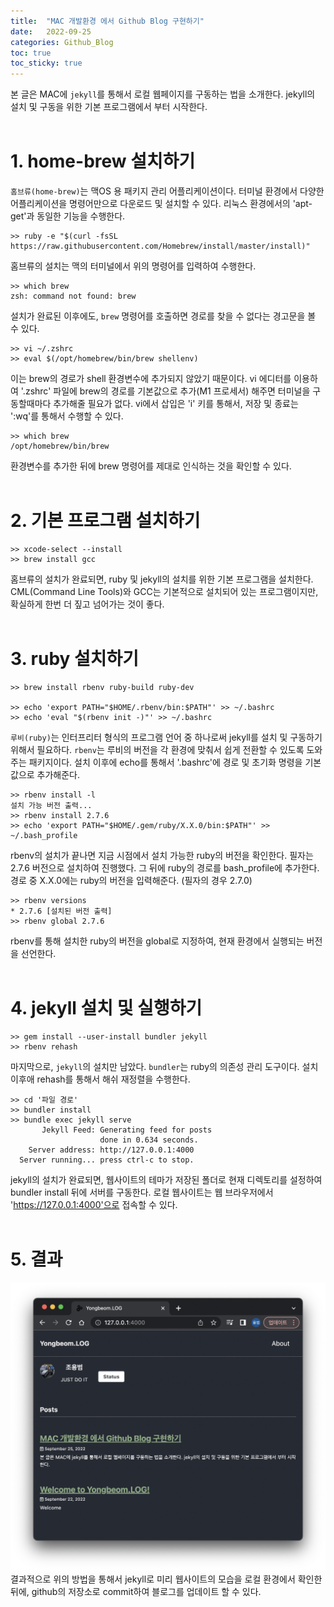 ```yaml
---
title:  "MAC 개발환경 에서 Github Blog 구현하기"
date:   2022-09-25
categories: Github_Blog
toc: true
toc_sticky: true
---
```


본 글은 MAC에 `jekyll`를 통해서 로컬 웹페이지를 구동하는 법을 소개한다. jekyll의 설치 및 구동을 위한 기본 프로그램에서 부터 시작한다.
<br><br>

# 1. home-brew 설치하기

`홈브류(home-brew)`는 맥OS 용 패키지 관리 어플리케이션이다. 터미널 환경에서 다양한 어플리케이션을 명령어만으로 다운로드 및 설치할 수 있다. 리눅스 환경에서의 'apt-get'과 동일한 기능을 수행한다.
```
>> ruby -e "$(curl -fsSL https://raw.githubusercontent.com/Homebrew/install/master/install)"
```
홈브류의 설치는 맥의 터미널에서 위의 명령어를 입력하여 수행한다.

```
>> which brew
zsh: command not found: brew
```
설치가 완료된 이후에도, `brew` 명령어를 호출하면 경로를 찾을 수 없다는 경고문을 볼 수 있다.


```
>> vi ~/.zshrc
>> eval $(/opt/homebrew/bin/brew shellenv)
```
이는 brew의 경로가 shell 환경변수에 추가되지 않았기 때문이다. vi 에디터를 이용하여 '.zshrc' 파일에 brew의 경로를 기본값으로 추가(M1 프로세서) 해주면 터미널을 구동할때마다 추가해줄 필요가 없다.  vi에서 삽입은 'i' 키를 통해서, 저장 및 종료는 ':wq'를 통해서 수행할 수 있다.

```
>> which brew
/opt/homebrew/bin/brew
```
환경변수를 추가한 뒤에 brew 명령어를 제대로 인식하는 것을 확인할 수 있다.
<br><br>

# 2. 기본 프로그램 설치하기
```
>> xcode-select --install
>> brew install gcc
```
홈브류의 설치가 완료되면, ruby 및 jekyll의 설치를 위한 기본 프로그램을 설치한다. CML(Command Line Tools)와 GCC는 기본적으로 설치되어 있는 프로그램이지만, 확실하게 한번 더 짚고 넘어가는 것이 좋다.
<br><br>

# 3. ruby 설치하기
```
>> brew install rbenv ruby-build ruby-dev

>> echo 'export PATH="$HOME/.rbenv/bin:$PATH"' >> ~/.bashrc
>> echo 'eval "$(rbenv init -)"' >> ~/.bashrc
```
`루비(ruby)`는 인터프리터 형식의 프로그램 언어 중 하나로써 jekyll를 설치 및 구동하기 위해서 필요하다. `rbenv`는 루비의 버전을 각 환경에 맞춰서 쉽게 전환할 수 있도록 도와주는 패키지이다. 설치 이후에 echo를 통해서 '.bashrc'에 경로 및 초기화 명령을 기본값으로 추가해준다.

```
>> rbenv install -l
설치 가능 버전 출력...
>> rbenv install 2.7.6
>> echo 'export PATH="$HOME/.gem/ruby/X.X.0/bin:$PATH"' >> ~/.bash_profile
```

rbenv의 설치가 끝나면 지금 시점에서 설치 가능한 ruby의 버전을 확인한다. 필자는 2.7.6 버전으로 설치하여 진행했다. 그 뒤에 ruby의 경로를 bash_profile에 추가한다. 경로 중 X.X.0에는 ruby의 버전을 입력해준다. (필자의 경우 2.7.0)

``` 
>> rbenv versions
* 2.7.6 [설치된 버전 출력]
>> rbenv global 2.7.6
```
rbenv를 통해 설치한 ruby의 버전을 global로 지정하여, 현재 환경에서 실행되는 버전을 선언한다.
<br><br>
# 4. jekyll 설치 및 실행하기
```
>> gem install --user-install bundler jekyll
>> rbenv rehash
```
마지막으로, `jekyll`의 설치만 남았다. `bundler`는 ruby의 의존성 관리 도구이다. 설치 이후애 rehash를 통해서 해쉬 재정렬을 수행한다.

```
>> cd '파일 경로'
>> bundler install
>> bundle exec jekyll serve
       Jekyll Feed: Generating feed for posts
                    done in 0.634 seconds.
    Server address: http://127.0.0.1:4000
  Server running... press ctrl-c to stop.
```
jekyll의 설치가 완료되면, 웹사이트의 테마가 저장된 폴더로 현재 디렉토리를 설정하여 bundler install 뒤에 서버를 구동한다. 로컬 웹사이트는 웹 브라우저에서 'https://127.0.0.1:4000'으로 접속할 수 있다.
<br><br>

# 5. 결과
![result](/assets/images/GB01/img01.png)
결과적으로 위의 방법을 통해서 jekyll로 미리 웹사이트의 모습을 로컬 환경에서 확인한 뒤에, github의 저장소로 commit하여 블로그를 업데이트 할 수 있다.